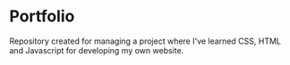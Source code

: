 # Portfolio

Repository created for managing a project where I've learned CSS, HTML and Javascript for developing my own website.
